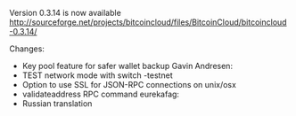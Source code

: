 Version 0.3.14 is now available
http://sourceforge.net/projects/bitcoincloud/files/BitcoinCloud/bitcoincloud-0.3.14/

Changes:
* Key pool feature for safer wallet backup
Gavin Andresen:
* TEST network mode with switch -testnet
* Option to use SSL for JSON-RPC connections on unix/osx
* validateaddress RPC command
eurekafag:
* Russian translation
